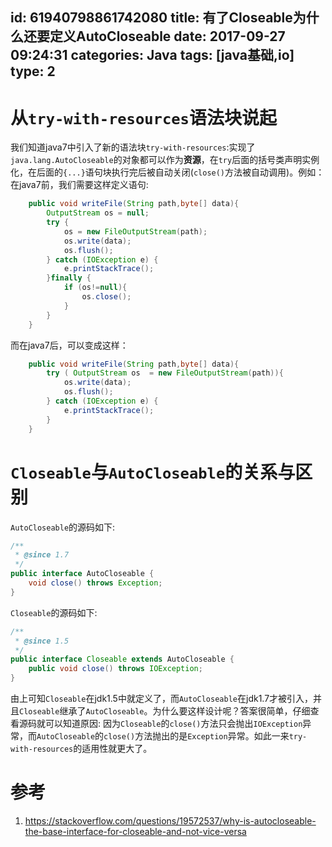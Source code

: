 id: 61940798861742080
title: 有了Closeable为什么还要定义AutoCloseable
date: 2017-09-27 09:24:31
categories: Java
tags: [java基础,io]
type: 2
---------
# 从`try-with-resources`语法块说起
我们知道java7中引入了新的语法块`try-with-resources`:实现了`java.lang.AutoCloseable`的对象都可以作为**资源**，在`try`后面的括号类声明实例化，在后面的`{...}`语句块执行完后被自动关闭(`close()`方法被自动调用)。例如：在java7前，我们需要这样定义语句:
```java
    public void writeFile(String path,byte[] data){
        OutputStream os = null;
        try {
            os = new FileOutputStream(path);
            os.write(data);
            os.flush();
        } catch (IOException e) {
            e.printStackTrace();
        }finally {
            if (os!=null){
                os.close();
            }
        }
    }
```
而在java7后，可以变成这样：
```java
    public void writeFile(String path,byte[] data){
        try ( OutputStream os  = new FileOutputStream(path)){
            os.write(data);
            os.flush();
        } catch (IOException e) {
            e.printStackTrace();
        }
    }
```
# `Closeable`与`AutoCloseable`的关系与区别
`AutoCloseable`的源码如下:
```java
/**
 * @since 1.7
 */
public interface AutoCloseable {
    void close() throws Exception;
}
```
`Closeable`的源码如下:
```java
/**
 * @since 1.5
 */
public interface Closeable extends AutoCloseable {
    public void close() throws IOException;
}
```
由上可知`Closeable`在jdk1.5中就定义了，而`AutoCloseable`在jdk1.7才被引入，并且`Closeable`继承了`AutoCloseable`。为什么要这样设计呢？答案很简单，仔细查看源码就可以知道原因:
因为`Closeable`的`close()`方法只会抛出`IOException`异常，而`AutoCloseable`的`close()`方法抛出的是`Exception`异常。如此一来`try-with-resources`的适用性就更大了。
# 参考
1. https://stackoverflow.com/questions/19572537/why-is-autocloseable-the-base-interface-for-closeable-and-not-vice-versa

